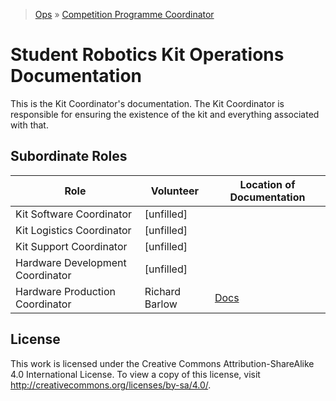 > [Ops](https://bitbucket.org/srobo/ops-manual/wiki/Home) » [Competition Programme Coordinator](https://bitbucket.org/rspanton/sr-comp-programme/wiki/Home)

# Student Robotics Kit Operations Documentation

This is the Kit Coordinator's documentation. The Kit Coordinator is responsible for ensuring the existence of the kit and everything associated with that.

## Subordinate Roles

Role  |   Volunteer   |   Location of Documentation
------|---------------|----------------------------
Kit Software Coordinator | [unfilled] |
Kit Logistics Coordinator | [unfilled] |
Kit Support Coordinator | [unfilled] |
Hardware Development Coordinator | [unfilled] |
Hardware Production Coordinator | Richard Barlow | [Docs](https://bitbucket.org/richardbarlow/sr-hw-prod-coord/wiki/Home)

## License
This work is licensed under the Creative Commons Attribution-ShareAlike 4.0 International License. To view a copy of this license, visit http://creativecommons.org/licenses/by-sa/4.0/.